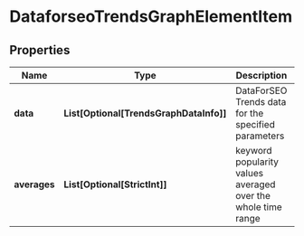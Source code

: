 # DataforseoTrendsGraphElementItem


## Properties

| Name | Type | Description | Notes |
|------------ | ------------- | ------------- | -------------|
**data** | **List[Optional[TrendsGraphDataInfo]]** | DataForSEO Trends data for the specified parameters |[optional]|
**averages** | **List[Optional[StrictInt]]** | keyword popularity values averaged over the whole time range |[optional]|